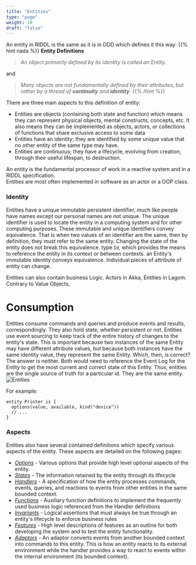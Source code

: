 ```yaml
---
title: "Entities"
type: "page"
weight: 10
draft: "false"
---
```


An entity in RIDDL is the same as it is in DDD which defines it this way:
{{% hint nada  %}}
**Entity Definitions**
> _An object primarily defined by its identity is called an Entity._ 

and

> _Many objects are not fundamentally defined by their attributes, but_ 
> _rather by a thread of **continuity** and **identity**._
{{% /hint %}}
 
There are three main aspects to this definition of entity:
* Entities are objects (containing both state and function) which means they can
  represent physical objects, mental constructs, concepts, etc. It also means
  they can be implemented as objects, actors, or collections of functions that
  share exclusive access to some data
* Entities have an identity;  they are identified by some unique value
  that no other entity of the same type may have.
* Entities are continuous; they have a lifecycle, evolving from creation, 
  through their useful lifespan, to destruction. 

An entity is the fundamental processor of work in a reactive system and in a RIDDL specification.  
Entities are most often implemented in software as an actor or a OOP class.

### Identity
Entities have a unique immutable persistent identifier, much like people have names except our 
personal names are not unique. The unique identifier is used to locate the entity in a computing 
system and for other computing purposes. These immutable and unique identifiers convey 
equivalence. That is when two values of an identifier are the same, then by definition, they 
must refer to the same entity.  Changing the state of the entity does not break this equivalence. 
type `Id`, which provides the means to reference the entity in its context or
between contexts. an Entity's immutable identity conveys equivalence.
Individual pieces of attribute of entity can change.

Entities can also contain business Logic. Actors in Akka, Entities in Lagom.
Contrary to Value Objects, 

# Consumption
Entities consume commands and queries and produce events and results,
correspondingly. They also hold state, whether persistent or not. Entities use
event sourcing to keep track of the entire history of changes to the entity's
state. This is important because two instances of the same Entity may have different 
attribute values, but because both instances have the same identity value, they represent 
the same Entity. Which, then, is correct? The answer is neither. Both would need to 
reference the Event Log for the Entity to get the most current and correct state of
this Entity. Thus, entities are the single source of truth for a particular id.
They are the same entity.
![Entities](../../../../../../static/images/entities.png "Entities")




For example:
```riddl
entity Printer is {
  options(value, available, kind("device"))
  // ...
}
```

### Aspects
Entities also have several contained definitions which specify various aspects of the entity. 
These aspects are detailed on the following pages: 

* [_Options_](options) - Various options that provide high level optional aspects of the entity.
* [_States_](state) - The information retained by the entity through its lifecycle
* [_Handlers_](handler) - A specification of how the entity processes 
  commands, events, queries, and reactions to events from other entities in the same bounded 
  context.
* [_Functions_](function) - Auxiliary function definitions to implement the
  frequently used business logic referenced from the Handler definitions
* [_Invariants_](invariants) - Logical assertions that must always be true 
  through an entity's lifecycle to enforce business rules
* [_Features_](features) - High level descriptions of features as an outline for both developing 
  the system and to test the entity functionality. 
* [_Adaptors_]() - An adaptor converts events from another bounded context into
  commands to this entity. This is how an entity reacts to its external environment while the 
  handler provides a way to react to events within the internal environment (its bounded context).

